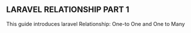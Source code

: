 ## LARAVEL RELATIONSHIP PART 1
This guide introduces laravel Relationship: One-to One and One to Many

